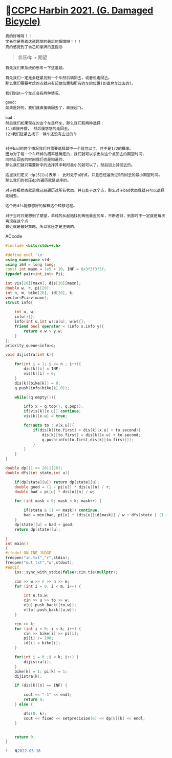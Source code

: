 #  🧢[CCPC Harbin 2021. (G. Damaged Bicycle)](http://oj.daimayuan.top/problem/380)

    真的好难呀！！
    学长可是靠着这道题拿的最后的银牌呀！！！
    真的感觉到了自己和拿牌的差距😢
    
>    状压dp + 期望

    首先我们来系统的思考一下这道题。
    
    首先我们一定是会赶紧找到一个车然后骑回去，或者说走回去。
    那么我们需要考虑的点就只有起始位置和所有的车的位置(即直奔车过去的)。
    
    我们到达一个车点会有两种情况。
    
    good:
    如果是好的，我们就直接骑回去了，直接起飞。
    
    bad：
    然后我们如果现在的这个车是坏车，那么我们有两种选择：
    (1)直接开摆， 然后慢悠悠的走回去。
    (2)我们赶紧去找下一辆车还没有去过的车
    
    
    对于bad的两个情况我们只需要选择其中一个就可以了，并不是1/2的概率。
    因为对于每一个车坏掉的概率是确定的，我们就可以求出从这个点回去的期望时间，
    同时走回去的时间我们也是知道的，
    那么我们就只需要折中的选择其中耗时最小的就可以了，然后加上骑回去的。
    
    这里我们定义 dp[S][u]表示： 此时处于u好点，并且已经遍历过S的回去的最小期望时间。
    那么我们的状压dp的遍历就是逆序的。
    
    对于终极状态就是我已经遍历过所有状态，并且处于这个点，那么对于bad状态我就只可以选择走回去。
    
    这个用dfs能够够好的解释这个转移过程。
    
    对于当时只是想到了期望，单纯的从起始找到离他最近的车，不断递归，到那时不一定就是每次离现在这个点
    最近就是最好策略，所以状压才是正确的。
    
ACcode
```C++
#include <bits/stdc++.h>

#define endl '\n'
using namespace std;
using i64 = long long;
const int maxn = 1e5 + 10, INF = 0x3f3f3f3f;
typedef pair<int,int> Pii;

int vis[20][maxn], dis[20][maxn];
double w, r, pi[20];
int n, m, bike[20], id[20], k;
vector<Pii>v[maxn];
struct info{
            
    int u, w;
    info(){};
    info(int u,int w):u(u), w(w){};
    friend bool operator < (info x,info y){
        return x.w > y.w;
    }
};
priority_queue<info>q;

void dijistra(int k){

    for(int i = 1; i <= n ; i++){
        dis[k][i] = INF;
        vis[k][i] = 0;
    }
    dis[k][bike[k]] = 0;
    q.push(info(bike[k],0));

    while(!q.empty()){

        info x = q.top(); q.pop();
        if(vis[k][x.u]) continue;
        vis[k][x.u] = true;

        for(auto to : v[x.u]){
            if(dis[k][to.first] > dis[k][x.u] + to.second){
                dis[k][to.first] = dis[k][x.u] + to.second;
                q.push(info(to.first,dis[k][to.first]));
            }
        }
    }
}

double dp[(1 << 20)][20];
double dfs(int state,int u){

    if(dp[state][u]) return dp[state][u];
    double good = (1 - pi[u]) * dis[u][n] / r;
    double bad = pi[u] * dis[u][n] / w;

    for (int mask = 0; mask < k; mask++) {

        if(state & (1 << mask)) continue;
        bad = min(bad, pi[u] * (dis[u][id[mask]] / w + dfs(state | (1 << mask), mask)));
    }
    dp[state][u] = bad + good;
    return dp[state][u];

}
int main()
{
#ifndef ONLINE_JUDGE
freopen("in.txt","r",stdin);
freopen("out.txt","w",stdout);
#endif
    ios::sync_with_stdio(false);cin.tie(nullptr);

    cin >> w >> r >> n >> m;
    for (int i = 0; i < m; i++) {

        int u,to,w;
        cin >> u >> to >> w;
        v[u].push_back({to,w});
        v[to].push_back({u,w});
    }

    cin >> k;
    for (int i = 0; i < k; i++) {
        cin >> bike[i] >> pi[i];
        pi[i] /= 100; 
        id[i] = bike[i];
    }

    for(int i = 0 ;i < k; i++) {
        dijistra(i);
    }
    bike[k] = 1; pi[k] = 1;
    dijistra(k);

    if (dis[k][n] == INF) {

        cout << "-1" << endl;
        return 0;
    } else {

        dfs(0, k);
        cout << fixed << setprecision(6) << dp[0][k] << endl;
    }


    return 0;
}
```

```diff
!   🐈‍2022-03-16
```
    
